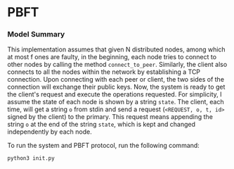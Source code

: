 # PBFT
### Model Summary
This implementation assumes that given N distributed nodes, among which at most f ones are faulty, in the beginning, each node tries to connect to other nodes by calling the method `connect_to_peer`. Similarly, the client also connects to all the nodes within the network by establishing a TCP connection. Upon connecting with each peer or client, the two sides of the connection will exchange their public keys. Now, the system is ready to get the client's request and execute the operations requested. For simplicity, I assume the state of each node is shown by a string `state`. The client, each time, will get a string `o` from stdin and send a request (`<REQUEST, o, t, id>` signed by the client) to the primary. This request means appending the string `o` at the end of the string `state`, which is kept and changed independently by each node.


To run the system and PBFT protocol, run the following command:
```
python3 init.py
```
